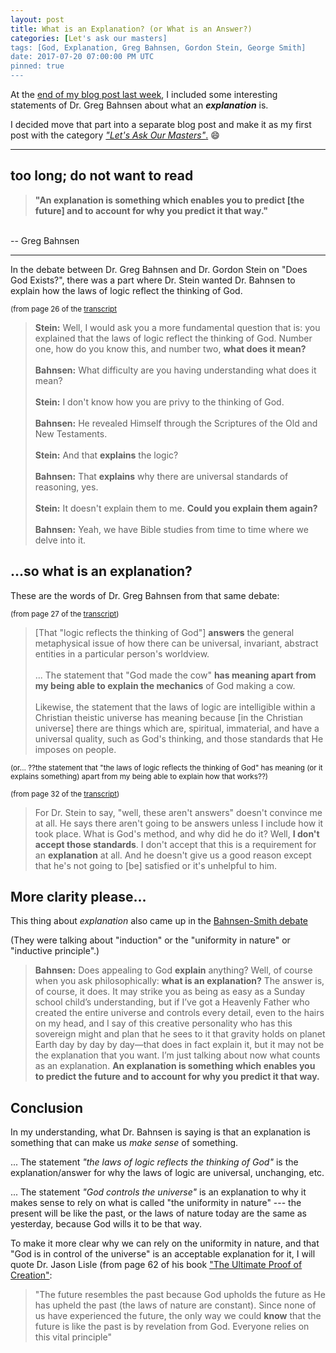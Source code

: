 ```yaml
---
layout: post
title: What is an Explanation? (or What is an Answer?)
categories: [Let's ask our masters]
tags: [God, Explanation, Greg Bahnsen, Gordon Stein, George Smith]
date: 2017-07-20 07:00:00 PM UTC
pinned: true
---
```


<!-- July 21, 2017 03:00:00 AM Philippine Time -->

At the [end of my blog post last week](/2017/07/10/what-made-me-stop-relying-on-atheism#what-is-an-explanation), I included some interesting statements of Dr. Greg Bahnsen about what an **_explanation_** is.

I decided move that part into a separate blog post and make it as my first post with the category [_"Let's Ask Our Masters"_.](/categories/#Let's%20Ask%20Our%20Masters) :smile:


<!--more-->


---
## too long; do not want to read

> **"An explanation is something which enables you to predict [the future] and to account for why you predict it that way."**
<br />
-- Greg Bahnsen

---


In the debate between Dr. Greg Bahnsen and Dr. Gordon Stein on "Does God Exists?", there was a part where Dr. Stein wanted Dr. Bahnsen to explain how the laws of logic reflect the thinking of God.


<small>(from page 26 of the [transcript](https://presupp101.files.wordpress.com/2012/07/apol_bahnsen_stein_debate_transcript.pdf)</small>


> **Stein:** Well, I would ask you a more fundamental question that is: you explained that
the laws of logic reflect the thinking of God. Number one, how do you know
this, and number two, **what does it mean?**
<br /><br />
> **Bahnsen:** What difficulty are you having understanding what does it mean?
<br /><br />
> **Stein:** I don't know how you are privy to the thinking of God.
<br /><br />
> **Bahnsen:** He revealed Himself through the Scriptures of the Old and New Testaments.
<br /><br />
> **Stein:** And that **explains** the logic?
<br /><br />
> **Bahnsen:** That **explains** why there are universal standards of reasoning, yes.
<br /><br />
> **Stein:** It doesn't explain them to me. **Could you explain them again?**
<br /><br />
> **Bahnsen:** Yeah, we have Bible studies from time to time where we delve into it.


## ...so what is an **explanation**?

These are the words of Dr. Greg Bahnsen from that same debate:

<small>(from page 27 of the [transcript](https://presupp101.files.wordpress.com/2012/07/apol_bahnsen_stein_debate_transcript.pdf))</small>

> [That "logic reflects the thinking of God"] **answers** the general metaphysical issue of how there can be universal, invariant, abstract entities in a particular person's worldview.
<br /><br />
> ... The statement that "God made the cow" **has meaning apart from my being able to explain the mechanics** of God making a cow.
<br /><br />
> Likewise, the statement that the laws of logic are intelligible within a Christian theistic universe has meaning because [in the Christian universe] there are things
which are, spiritual, immaterial, and have a universal quality, such as God's thinking,
and those standards that He imposes on people.

<small>(or... ??the statement that "the laws of logic reflects the thinking of God" has meaning (or it explains something) apart from my being able to explain how that works??)</small>


<small>(from page 32 of the [transcript](https://presupp101.files.wordpress.com/2012/07/apol_bahnsen_stein_debate_transcript.pdf))</small>


> For Dr. Stein to say, "well, these aren't answers" doesn't convince me at all. He says 
there aren't going to be answers unless I include how it took place. What is God's method,
and why did he do it? Well, **I don't accept those standards**. I don't accept that this is a
requirement for an **explanation** at all. And he doesn't give us a good reason except that he's
not going to [be] satisfied or it's unhelpful to him.


## More clarity please...

This thing about _explanation_ also came up in the [Bahnsen-Smith debate](http://theophilus-defendingthefaith.blogspot.com/2015/08/reasoning-by-presupposition-bahnsen.html)

(They were talking about "induction" or the "uniformity in nature" or "inductive principle".)

> **Bahnsen:** Does appealing to God **explain** anything? Well, of course when you ask philosophically: **what is an explanation?**  The answer is, of course, it does.  It may strike you as being as easy as a Sunday school child’s understanding, but if I’ve got a Heavenly Father who created the entire universe and controls every detail, even to the hairs on my head, and I say of this creative personality who has this sovereign might and plan that he sees to it that gravity holds on planet Earth day by day by day—that does in fact explain it, but it may not be the explanation that you want.  I’m just talking about now what counts as an explanation.  **An explanation is something which enables you to predict the future and to account for why you predict it that way.**

## Conclusion

In my understanding, what Dr. Bahnsen is saying is that an explanation is something that can make us _make sense_ of something.

... The statement _"the laws of logic reflects the thinking of God"_ is the explanation/answer for why the laws of logic are universal, unchanging, etc.

... The statement _"God controls the universe"_ is an explanation to why it makes sense to rely on what is called "the uniformity in nature" --- the present will be like the past, or the laws of nature today are the same as yesterday, because God wills it to be that way.

To make it more clear why we can rely on the uniformity in nature, and that "God is in control of the universe" is an acceptable explanation for it, I will quote Dr. Jason Lisle (from page 62 of his book ["The Ultimate Proof of Creation"](https://www.bookdepository.com/book/9780890515686?a_aid=jflaga):

> "The future resembles the past because God upholds the future as He has upheld the past (the laws of nature are constant). Since none of us have experienced the future, the only way we could **know** that the future is like the past is by revelation from God. Everyone relies on this vital principle"
